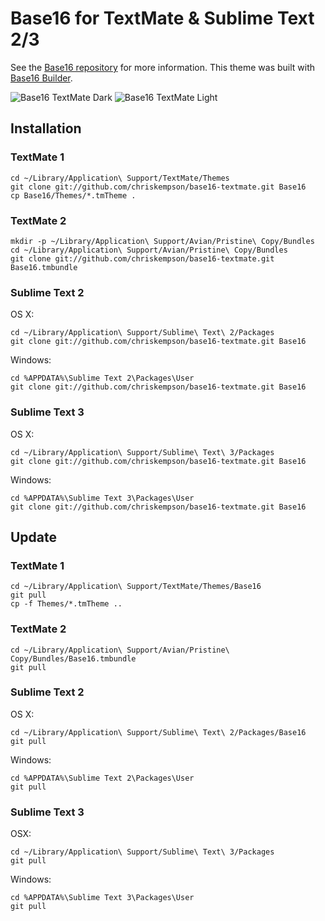 # Base16 for TextMate & Sublime Text 2/3

See the [Base16 repository](https://github.com/chriskempson/base16) for more information.
This theme was built with [Base16 Builder](https://github.com/chriskempson/base16-builder).

![Base16 TextMate Dark](https://raw.github.com/chriskempson/base16-textmate/master/Images/base16-textmate-dark.png)
![Base16 TextMate Light](https://raw.github.com/chriskempson/base16-textmate/master/Images/base16-textmate-light.png)

## Installation

### TextMate 1
    cd ~/Library/Application\ Support/TextMate/Themes
    git clone git://github.com/chriskempson/base16-textmate.git Base16
    cp Base16/Themes/*.tmTheme .

### TextMate 2
    mkdir -p ~/Library/Application\ Support/Avian/Pristine\ Copy/Bundles
    cd ~/Library/Application\ Support/Avian/Pristine\ Copy/Bundles
    git clone git://github.com/chriskempson/base16-textmate.git Base16.tmbundle

### Sublime Text 2
OS X:
    
    cd ~/Library/Application\ Support/Sublime\ Text\ 2/Packages
    git clone git://github.com/chriskempson/base16-textmate.git Base16

Windows:
    
    cd %APPDATA%\Sublime Text 2\Packages\User
    git clone git://github.com/chriskempson/base16-textmate.git Base16
    
### Sublime Text 3
OS X:

    cd ~/Library/Application\ Support/Sublime\ Text\ 3/Packages
    git clone git://github.com/chriskempson/base16-textmate.git Base16
    
Windows:
    
    cd %APPDATA%\Sublime Text 3\Packages\User
    git clone git://github.com/chriskempson/base16-textmate.git Base16

## Update

### TextMate 1
    cd ~/Library/Application\ Support/TextMate/Themes/Base16
    git pull
    cp -f Themes/*.tmTheme ..

### TextMate 2
    cd ~/Library/Application\ Support/Avian/Pristine\ Copy/Bundles/Base16.tmbundle
    git pull

### Sublime Text 2
OS X:
    
    cd ~/Library/Application\ Support/Sublime\ Text\ 2/Packages/Base16
    git pull

Windows:
    
    cd %APPDATA%\Sublime Text 2\Packages\User
    git pull
    
### Sublime Text 3
OSX:

    cd ~/Library/Application\ Support/Sublime\ Text\ 3/Packages
    git pull
    
Windows:
    
    cd %APPDATA%\Sublime Text 3\Packages\User
    git pull
